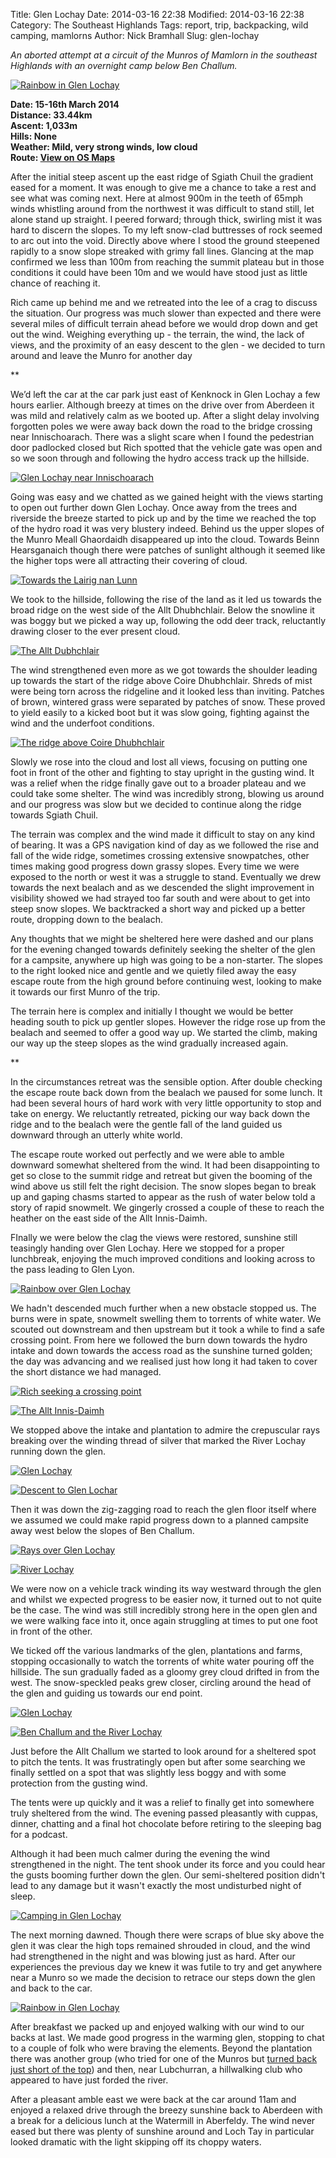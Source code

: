 Title: Glen Lochay
Date: 2014-03-16 22:38
Modified: 2014-03-16 22:38
Category: The Southeast Highlands
Tags: report, trip, backpacking, wild camping, mamlorns
Author: Nick Bramhall
Slug: glen-lochay

_An aborted attempt at a circuit of the Munros of Mamlorn in the southeast Highlands with an overnight camp below Ben Challum._

[![Rainbow in Glen Lochay](http://farm4.staticflickr.com/3769/13200397064_8fef93556e_b.jpg)](http://flic.kr/p/m7tu9Q "Rainbow in Glen Lochay by Nick Bramhall, on Flickr")

<!--more-->

**Date: 15-16th March 2014  
Distance: 33.44km  
Ascent: 1,033m  
Hills: None          
Weather: Mild, very strong winds, low cloud               
Route: [View on OS Maps](https://www.invertedworld.co.uk/hillwalking/trip/251)**

After the initial steep ascent up the east ridge of Sgiath Chuil the gradient eased for a moment. It was enough to give me a chance to take a rest and see what was coming next. Here at almost 900m in the teeth of 65mph winds whistling around from the northwest it was difficult to stand still, let alone stand up straight. I peered forward; through thick, swirling mist it was hard to discern the slopes. To my left snow-clad buttresses of rock seemed to arc out into the void. Directly above where I stood the ground steepened rapidly to a snow slope streaked with grimy fall lines. Glancing at the map confirmed we less than 100m from reaching the summit plateau but in those conditions it could have been 10m and we would have stood just as little chance of reaching it.

Rich came up behind me and we retreated into the lee of a crag to discuss the situation. Our progress was much slower than expected and there were several miles of difficult terrain ahead before we would drop down and get out the wind. Weighing everything up - the terrain, the wind, the lack of views, and the proximity of an easy descent to the glen - we decided to turn around and leave the Munro for another day

**

We’d left the car at the car park just east of Kenknock in Glen Lochay a few hours earlier. Although breezy at times on the drive over from Aberdeen it was mild and relatively calm as we booted up. After a slight delay involving forgotten poles we were away back down the road to the bridge crossing near Innischoarach. There was a slight scare when I found the pedestrian door padlocked closed but Rich spotted that the vehicle gate was open and so we soon through and following the hydro access track up the hillside.

[![Glen Lochay near Innischoarach](http://farm4.staticflickr.com/3733/13201637425_70b11559e4_b.jpg)](http://flic.kr/p/m7zQSn "Glen Lochay near Innischoarach by Nick Bramhall, on Flickr")

Going was easy and we chatted as we gained height with the views starting to open out further down Glen Lochay. Once away from the trees and riverside the breeze started to pick up and by the time we reached the top of the hydro road it was very blustery indeed. Behind us the upper slopes of the Munro Meall Ghaordaidh disappeared up into the cloud. Towards Beinn Hearsganaich though there were patches of sunlight although it seemed like the higher tops were all attracting their covering of cloud.

[![Towards the Lairig nan Lunn](http://farm4.staticflickr.com/3773/13201699103_a08b534f09_b.jpg)](http://flic.kr/p/m7AacM "Towards the Lairig nan Lunn by Nick Bramhall, on Flickr")

We took to the hillside, following the rise of the land as it led us towards the broad ridge on the west side of the Allt Dhubhchlair. Below the snowline it was boggy but we picked a way up, following the odd deer track, reluctantly drawing closer to the ever present cloud.

[![The Allt Dubhchlair](http://farm3.staticflickr.com/2846/13201748593_8b4c1e45ba_b.jpg)](http://flic.kr/p/m7ApV4 "The Allt Dubhchlair by Nick Bramhall, on Flickr")

The wind strengthened even more as we got towards the shoulder leading up towards the start of the ridge above Coire Dhubhchlair. Shreds of mist were being torn across the ridgeline and it looked less than inviting. Patches of brown, wintered grass were separated by patches of snow. These proved to yield easily to a kicked boot but it was slow going, fighting against the wind and the underfoot conditions. 

[![The ridge above Coire Dhubhchlair](http://farm3.staticflickr.com/2797/13201556363_930e3da583_b.jpg)](http://flic.kr/p/m7zqLK "The ridge above Coire Dhubhchlair by Nick Bramhall, on Flickr")

Slowly we rose into the cloud and lost all views, focusing on putting one foot in front of the other and fighting to stay upright in the gusting wind. It was a relief when the ridge finally gave out to a broader plateau and we could take some shelter. The wind was incredibly strong, blowing us around and our progress was slow but we decided to continue along the ridge towards Sgiath Chuil.

The terrain was complex and the wind made it difficult to stay on any kind of bearing. It was a GPS navigation kind of day as we followed the rise and fall of the wide ridge, sometimes crossing extensive snowpatches, other times making good progress down grassy slopes. Every time we were exposed to the north or west it was a struggle to stand. Eventually we drew towards the next bealach and as we descended the slight improvement in visibility showed we had strayed too far south and were about to get into steep snow slopes. We backtracked a short way and picked up a better route, dropping down to the bealach. 

Any thoughts that we might be sheltered here were dashed and our plans for the evening changed towards definitely seeking the shelter of the glen for a campsite, anywhere up high was going to be a non-starter. The slopes to the right looked nice and gentle and we quietly filed away the easy escape route from the high ground before continuing west, looking to make it towards our first Munro of the trip.

The terrain here is complex and initially I thought we would be better heading south to pick up gentler slopes. However the ridge rose up from the bealach and seemed to offer a good way up. We started the climb, making our way up the steep slopes as the wind gradually increased again.

**

In the circumstances retreat was the sensible option. After double checking the escape route back down from the bealach we paused for some lunch. It had been several hours of hard work with very little opportunity to stop and take on energy. We reluctantly retreated, picking our way back down the ridge and to the bealach were the gentle fall of the land guided us downward through an utterly white world.

The escape route worked out perfectly and we were able to amble downward somewhat sheltered from the wind. It had been disappointing to get so close to the summit ridge and retreat but given the booming of the wind above us still felt the right decision. The snow slopes began to break up and gaping chasms started to appear as the rush of water below told a story of rapid snowmelt. We gingerly crossed a couple of these to reach the heather on the east side of the Allt Innis-Daimh. 

FInally we were below the clag the views were restored, sunshine still teasingly handing over Glen Lochay. Here we stopped for a proper lunchbreak, enjoying the much improved conditions and looking across to the pass leading to Glen Lyon.

[![Rainbow over Glen Lochay](http://farm4.staticflickr.com/3665/13201608803_d978ce3414_b.jpg)](http://flic.kr/p/m7zGmT "Rainbow over Glen Lochay by Nick Bramhall, on Flickr")

We hadn't descended much further when a new obstacle stopped us. The burns were in spate, snowmelt swelling them to torrents of white water. We scouted out downstream and then upstream but it took a while to find a safe crossing point. From here we followed the burn down towards the hydro intake and down towards the access road as the sunshine turned golden; the day was advancing and  we realised just how long it had taken to cover the short distance we had managed.

[![Rich seeking a crossing point](http://farm4.staticflickr.com/3815/13201715554_fb53ec27e4_b.jpg)](http://flic.kr/p/m7Af6q "Rich seeking a crossing point by Nick Bramhall, on Flickr")

[![The Allt Innis-Daimh](http://farm3.staticflickr.com/2788/13201331835_3fd117f0bd_b.jpg)](http://flic.kr/p/m7yh2z "The Allt Innis-Daimh by Nick Bramhall, on Flickr")

We stopped above the intake and plantation to admire the crepuscular rays breaking over the winding thread of silver that marked the River Lochay running down the glen.

[![Glen Lochay](http://farm4.staticflickr.com/3753/13200366075_a35c529079_b.jpg)](http://flic.kr/p/m7tjWx "Glen Lochay by Nick Bramhall, on Flickr")

[![Descent to Glen Lochar](http://farm3.staticflickr.com/2851/13200383713_b5ec8977bf_b.jpg)](http://flic.kr/p/m7tqbD "Descent to Glen Lochar by Nick Bramhall, on Flickr")

Then it was down the zig-zagging road to reach the glen floor itself where we assumed we could make rapid progress down to a planned campsite away west below the slopes of Ben Challum.

[![Rays over Glen Lochay](http://farm3.staticflickr.com/2848/13200530394_5b1a42ab85_b.jpg)](http://flic.kr/p/m7uaMC "Rays over Glen Lochay by Nick Bramhall, on Flickr")

[![River Lochay](http://farm4.staticflickr.com/3733/13200290893_3d0039209c_b.jpg)](http://flic.kr/p/m7sWAi "River Lochay by Nick Bramhall, on Flickr")

We were now on a vehicle track winding its way westward through the glen and whilst we expected progress to be easier now, it turned out to not quite be the case. The wind was still incredibly strong here in the open glen and we were walking face into it, once again struggling at times to put one foot in front of the other.

We ticked off the various landmarks of the glen, plantations and farms, stopping occasionally to watch the torrents of white water pouring off the hillside. The sun gradually faded as a gloomy grey cloud drifted in from the west. The snow-speckled peaks grew closer, circling around the head of the glen and guiding us towards our end point.

[![Glen Lochay](http://farm3.staticflickr.com/2767/13200126845_8923422c11_b.jpg)](http://flic.kr/p/m7s6PT "Glen Lochay by Nick Bramhall, on Flickr")

[![Ben Challum and the River Lochay](http://farm3.staticflickr.com/2804/13201336583_7bd820afb7_b.jpg)](http://flic.kr/p/m7yirr "Ben Challum and the River Lochay by Nick Bramhall, on Flickr")

Just before the Allt Challum we started to look around for a sheltered spot to pitch the tents. It was frustratingly open but after some searching we finally settled on a spot that was slightly less boggy and with some protection from the gusting wind. 

The tents were up quickly and it was a relief to finally get into somewhere truly sheltered from the wind. The evening passed pleasantly with cuppas, dinner, chatting and a final hot chocolate before retiring to the sleeping bag for a podcast.

Although it had been much calmer during the evening the wind strengthened in the night. The tent shook under its force and you could hear the gusts booming further down the glen.  Our semi-sheltered position didn't lead to any damage but it wasn't exactly the most undisturbed night of sleep.

[![Camping in Glen Lochay](http://farm4.staticflickr.com/3808/13199815694_763a068156_b.jpg)](http://flic.kr/p/m7qvkd "Camping in Glen Lochay by Nick Bramhall, on Flickr")

The next morning dawned. Though there were scraps of blue sky above the glen it was clear the high tops remained shrouded in cloud, and the wind had strengthened in the night and was blowing just as hard. After our experiences the previous day we knew it was futile to try and get anywhere near a Munro so we made the decision to retrace our steps down the glen and back to the car.

[![Rainbow in Glen Lochay](http://farm4.staticflickr.com/3769/13200397064_8fef93556e_b.jpg)](http://flic.kr/p/m7tu9Q "Rainbow in Glen Lochay by Nick Bramhall, on Flickr")

After breakfast we packed up and enjoyed walking with our wind to our backs at last. We made good progress in the warming glen, stopping to chat to a couple of folk who were braving the elements. Beyond the plantation there was another group (who tried for one of the Munros but [turned back just short of the top](https://twitter.com/realandyblack/status/445694635256872961)) and then, near Lubchurran, a hillwalking club who appeared to have just forded the river.

After a pleasant amble east we were back at the car around 11am and enjoyed a relaxed drive through the breezy sunshine back to Aberdeen with a break for a delicious lunch at the Watermill in Aberfeldy. The wind never eased but there was plenty of sunshine around and Loch Tay in particular looked dramatic with the light skipping off its choppy waters.
